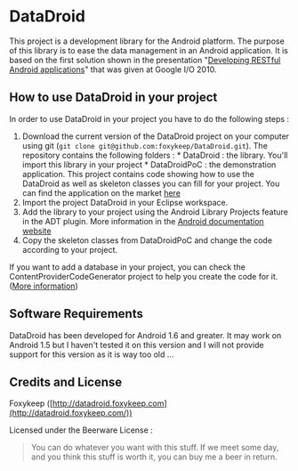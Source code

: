 DataDroid
=========

This project is a development library for the Android platform. The purpose of this library is to ease the data management in an Android application. It is based on the first solution shown in the presentation "[Developing RESTful Android applications](http://www.google.com/events/io/2010/sessions/developing-RESTful-android-apps.html)" that was given at Google I/O 2010.


How to use DataDroid in your project
------------------------------------

In order to use DataDroid in your project you have to do the following steps :

1.    Download the current version of the DataDroid project on your computer using git (`git clone git@github.com:foxykeep/DataDroid.git`). The repository contains the following folders :
    * DataDroid : the library. You'll import this library in your project
    * DataDroidPoC : the demonstration application. This project contains code showing how to use the DataDroid as well as skeleton classes you can fill for your project. You can find the application on the market [here](https://market.android.com/details?id=com.foxykeep.datadroidpoc)
2. Import the project DataDroid in your Eclipse workspace.
3. Add the library to your project using the Android Library Projects feature in the ADT plugin. More information in the [Android documentation website](http://developer.android.com/guide/developing/projects/projects-eclipse.html#ReferencingLibraryProject)
4. Copy the skeleton classes from DataDroidPoC and change the code according to your project.

If you want to add a database in your project, you can check the ContentProviderCodeGenerator project to help you create the code for it.
([More information](https://github.com/foxykeep/ContentProviderCodeGenerator))


Software Requirements
---------------------

DataDroid has been developed for Android 1.6 and greater. It may work on Android 1.5 but I haven't tested it on this version and I will not provide support for this version as it is way too old ...


Credits and License
-------------------

Foxykeep ([http://datadroid.foxykeep.com](http://datadroid.foxykeep.com/))

Licensed under the Beerware License :

> You can do whatever you want with this stuff. If we meet some day, and you think this stuff is worth it, you can buy me a beer in return.
